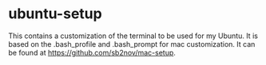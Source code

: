 ubuntu-setup
============
This contains a customization of the terminal to be used for my Ubuntu. It is based on the .bash_profile and .bash_prompt for mac customization. It can be found at https://github.com/sb2nov/mac-setup.
